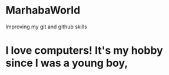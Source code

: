 # MarhabaWorld
Improving my git and github skills

# I love computers! It's my hobby since I was a young boy,
